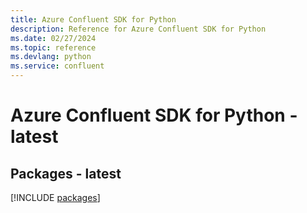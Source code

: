 ```yaml
---
title: Azure Confluent SDK for Python
description: Reference for Azure Confluent SDK for Python
ms.date: 02/27/2024
ms.topic: reference
ms.devlang: python
ms.service: confluent
---
```

# Azure Confluent SDK for Python - latest
## Packages - latest
[!INCLUDE [packages](confluent-index.md)]